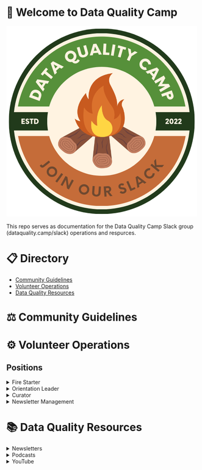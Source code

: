 # 👋 Welcome to Data Quality Camp
![](/media_assets/DQC_Logo_Transparent.png)

This repo serves as documentation for the Data Quality Camp Slack group (dataquality.camp/slack) operations and respurces.

# 📋 Directory
- [Community Guidelines](https://github.com/dataqualitycamp/data-quality-camp#%EF%B8%8F-community-guidelines)
- [Volunteer Operations](https://github.com/dataqualitycamp/data-quality-camp#%EF%B8%8F-volunteer-operations)
- [Data Quality Resources](https://github.com/dataqualitycamp/data-quality-camp#%EF%B8%8F-volunteer-operations)

# ⚖️ Community Guidelines
# ⚙️ Volunteer Operations
## Positions

<details>
<summary>Fire Starter</summary>
<br>

**Job Description:**

The Fire Starter volunteer role is responsible for asking thought-provoking questions about data once or twice a month in the #general channel of the DQC Slack community. This role requires creativity, curiosity, and a deep interest in data quality.

**Responsibilities:**

The Fire Starter volunteer is responsible for:

- Asking one or two thought-provoking questions about data quality per month in the #general channel.
- Encouraging conversation and engagement around the question by responding to anyone who engages on the thread.
- Ensuring that the conversation remains focused on data quality.
- Sharing their own knowledge and experience related to the question, as appropriate.

**Expected Time Commitment:**

The Fire Starter role requires a time commitment of approximately 1-2 hours per month. This includes time spent crafting and posting the question, monitoring the conversation, and responding to comments. Additionally, Fire Starters may choose to participate in other community activities and events as their schedule allows.
</details>

<details>
<summary>Orientation Leader</summary>
<br>

**Job Description:**

As an Orientation Leader for Data Quality Camp, your primary responsibility will be to welcome new members to the community. This role requires you to be friendly, approachable, and able to communicate effectively with new members. You will need to stay up-to-date with the new posts in the #introduce-yourself channel, and provide brief but thoughtful messages to welcome them to the community.

**Responsibilities:**

Your responsibilities as an Orientation Leader include:

- Monitoring the #introduce-yourself channel for new member posts
- Leaving a brief but thoughtful message welcoming new members to the community
- Answering any questions new members may have about the community or providing guidance on how to engage with the community
- Reporting any issues or concerns to the community manager or moderator as necessary

**Expected Time Commitment:**

As an Orientation Leader, you are expected to commit approximately 1 hour per month to this role. This includes monitoring the #introduce-yourself channel, responding to new member posts, and reporting any issues or concerns. However, if you are interested in taking on additional responsibilities within the community, there may be opportunities to increase your time commitment and involvement.
</details>

<details>
<summary>Curator</summary>
<br>

**Job Description:**

The Curator volunteer role is responsible for identifying and sharing the best content, posts, and discussions in the Data Quality Camp (DQC) Slack community. The Curator will work closely with the DQC Admin team to ensure that members have access to the most valuable and insightful information in the community.

**Responsibilities:**

- Reviewing and curating content in the DQC Slack community to identify the most valuable and insightful posts, discussions, and resources.
- Compiling and summarizing this content into a weekly blurb that is posted in the #general channel for all members to see.
- Sharing content to the #dqc-curators channel throughout the week for reference.
- Posting the curated content via the @Admin - Data Quality Camp account and giving a shoutout to everyone who helped create it.
- Collaborating with the DQC Admin team to ensure that the curated content aligns with the community's values and goals.

**Expected Time Commitment:**

The expected time commitment for the Curator volunteer role is approximately 1 hour per week. This includes time spent curating content, compiling the weekly blurb, and posting the curated content via the @Admin - Data Quality Camp account.
</details>

<details>
<summary>Newsletter Management</summary>
<br>

**Job Description:**

The Newsletter Management volunteer will be responsible for assisting with the management of the Data Quality Camp Newsletter. They will review proposals from potential authors, provide project management of authors, and perform technical reviews and editing to ensure high-quality content is published in the newsletter.

**Responsibilities:**

- Review proposals from potential authors and provide feedback to improve their submissions
- Project manage authors to ensure that articles are submitted on time and meet the newsletter's quality standards
- Perform technical reviews and editing of articles to ensure accuracy and readability
- Collaborate with the Data Quality Camp team to determine content themes and topics for upcoming newsletters
- Communicate regularly with authors to provide feedback on their submissions and answer any questions they may have

**Time Commitment:**

The Newsletter Management volunteer role is expected to require approximately 2-5 hours per month. This includes time spent reviewing and managing author submissions, performing technical reviews and editing, collaborating with the Data Quality Camp team, and communicating with authors. The time commitment may vary slightly depending on the number of submissions and the frequency of newsletter publications.

</details>

# 📚 Data Quality Resources

<details>
<summary>Newsletters</summary>
<br>
</details>

<details>
<summary>Podcasts</summary>
<br>
</details>

<details>
<summary>YouTube</summary>
<br>
</details>